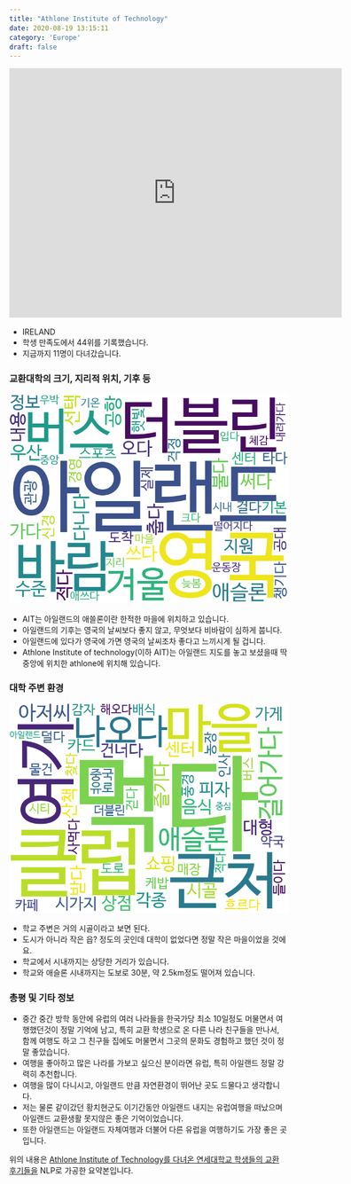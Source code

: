 ```yaml
---
title: "Athlone Institute of Technology"
date: 2020-08-19 13:15:11
category: 'Europe'
draft: false
---
```


<iframe
width="600"
height="450"
frameborder="0" style="border:0"
src="https://www.google.com/maps/embed/v1/place?key=AIzaSyC9e1AME-pVmWC4hBpFdu5S4dKzyepa3HQ&q=Athlone+Institute+of+Technology&center=53.41766020000001,-7.9035815&zoom=14" allowfullscreen>
</iframe>

* IRELAND
* 학생 만족도에서 44위를 기록했습니다.
* 지금까지 11명이 다녀갔습니다. 

### 교환대학의 크기, 지리적 위치, 기후 등

![gen_info-WordCloud](../univ_wordclouds_okt/gen_info/IE000001_gen_info_okt.png)

* AIT는 아일랜드의 애쓸론이란 한적한 마을에 위치하고 있습니다.
* 아일랜드의 기후는 영국의 날씨보다 좋지 않고, 무엇보다 비바람이 심하게 붑니다.
* 아일랜드에 있다가 영국에 가면 영국의 날씨조차 좋다고 느끼시게 될 겁니다.
* Athlone Institute of technology(이하 AIT)는 아일랜드 지도를 놓고 보셨을때 딱 중앙에 위치한 athlone에 위치해 있습니다.


### 대학 주변 환경

![env_info-WordCloud](../univ_wordclouds_okt/env_info/IE000001_env_info_okt.png)

* 학교 주변은 거의 시골이라고 보면 된다.
* 도시가 아니라 작은 읍? 정도의 곳인데 대학이 없었다면 정말 작은 마을이었을 것에요.
* 학교에서 시내까지는 상당한 거리가 있습니다.
* 학교와 애슬론 시내까지는 도보로 30분, 약 2.5km정도 떨어져 있습니다.


### 총평 및 기타 정보 
* 중간 중간 방학 동안에 유럽의 여러 나라들을 한국가당 최소 10일정도 머물면서 여행했던것이 정말 기억에 남고, 특히 교환 학생으로 온 다른 나라 친구들을 만나서, 함께 여행도 하고 그 친구들 집에도 머물면서 그곳의 문화도 경험하고 했던 것이 정말 좋았습니다.
* 여행을 좋아하고 많은 나라를 가보고 싶으신 분이라면 유럽, 특히 아일랜드 정말 강력히 추천합니다.
* 여행을 많이 다니시고, 아일랜드 만큼 자연환경이 뛰어난 곳도 드물다고 생각합니다.
* 저는 물론 같이갔던 황치현군도 이기간동안 아일랜드 내지는 유럽여행을 떠났으며 아일랜드 교환생활 못지않은 좋은 기억이었습니다.
* 또한 아일랜드는 아일랜드 자체여행과 더불어 다른 유럽을 여행하기도 가장 좋은 곳입니다.


위의 내용은 [Athlone Institute of Technology를 다녀온 연세대학교 학생들의 교환 후기들을](http://oia.yonsei.ac.kr/partner/expReport.asp?ucode=IE000001&bgbn=A) NLP로 가공한 요약본입니다. 

